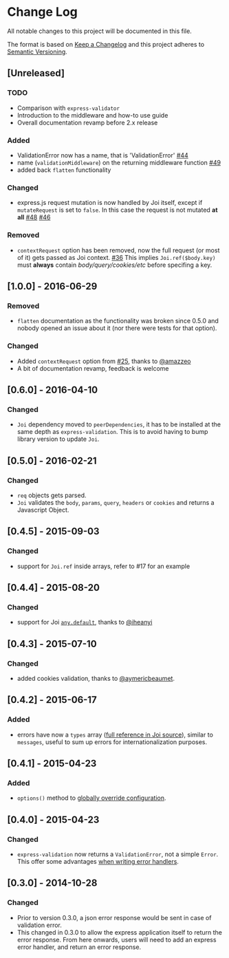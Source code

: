 # Change Log
All notable changes to this project will be documented in this file.

The format is based on [Keep a Changelog](http://keepachangelog.com/) 
and this project adheres to [Semantic Versioning](http://semver.org/).

## [Unreleased]
### TODO
 - Comparison with `express-validator`
 - Introduction to the middleware and how-to use guide
 - Overall documentation revamp before 2.x release

### Added
 - ValidationError now has a name, that is 'ValidationError' [#44][pr-44]
 - name (`validationMiddleware`) on the returning middleware function [#49][issue-49]
 - added back `flatten` functionality

[issue-49]: https://github.com/AndrewKeig/express-validation/issues/49

### Changed
 - express.js request mutation is now handled by Joi itself, except if `mutateRequest` is set to `false`. In this case the request is not mutated **at all** [#48][pr-48] [#46][pr-46]

[pr-48]: https://github.com/AndrewKeig/express-validation/pull/48
[pr-46]: https://github.com/AndrewKeig/express-validation/pull/46
[pr-44]: https://github.com/AndrewKeig/express-validation/pull/44

### Removed
 - `contextRequest` option has been removed, now the full request (or most of it) gets passed as Joi context. [#36][issue-36]
This implies `Joi.ref($body.key)` must **always** contain *body/query/cookies/etc* before specifing a key.

[issue-36]: https://github.com/AndrewKeig/express-validation/issues/36

## [1.0.0] - 2016-06-29
### Removed
 - `flatten` documentation as the functionality was broken since 0.5.0 and nobody opened an issue about it (nor there were tests for that option).

### Changed
 - Added `contextRequest` option from [#25](https://github.com/AndrewKeig/express-validation/pull/25), thanks to [@amazzeo](https://github.com/amazzeo)
 - A bit of documentation revamp, feedback is welcome

## [0.6.0] - 2016-04-10
### Changed
 - `Joi` dependency moved to `peerDependencies`, it has to be installed at the same depth as `express-validation`. This is to avoid having to bump library version to update `Joi`.

## [0.5.0] - 2016-02-21
### Changed
 - `req` objects gets parsed.
 - `Joi` validates the `body`, `params`, `query`, `headers` or `cookies` and returns a Javascript Object.

## [0.4.5] - 2015-09-03
### Changed
 - support for `Joi.ref` inside arrays, refer to #17 for an example

## [0.4.4] - 2015-08-20
### Changed
 - support for Joi [`any.default`](https://github.com/hapijs/joi#anydefaultvalue-description), thanks to [@iheanyi](https://github.com/iheanyi)

## [0.4.3] - 2015-07-10
### Changed
 - added cookies validation, thanks to [@aymericbeaumet](https://github.com/aymericbeaumet).

## [0.4.2] - 2015-06-17
### Added
 - errors have now a `types` array ([full reference in Joi source](https://github.com/hapijs/joi/blob/master/lib/language.js)), similar to `messages`, useful to sum up errors for internationalization purposes.

## [0.4.1] - 2015-04-23
### Added
 - `options()` method to [globally override configuration](#global-options).

## [0.4.0] - 2015-04-23
### Changed
 - `express-validation` now returns a `ValidationError`, not a simple `Error`.
This offer some advantages [when writing error handlers](#distinguish-errors-from-validationerrors).

## [0.3.0] - 2014-10-28
### Changed
 - Prior to version 0.3.0, a json error response would be sent in case of validation error.
 - This changed in 0.3.0 to allow the express application itself to return the error response.  From here onwards, users will need to add an express error handler, and return an error response.
